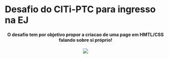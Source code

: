 # Desafio do CITi-PTC para ingresso na EJ

<h4 align = "center"> O desafio tem por objetivo propor a criacao de uma page em HMTL/CSS falando sobre si próprio! </h4>

<p align = "center">
   <image src = "./page.gif">
</p>

